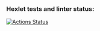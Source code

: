 ### Hexlet tests and linter status:
[![Actions Status](https://github.com/testerpython08/python-project-lvl1/workflows/hexlet-check/badge.svg)](https://github.com/testerpython08/python-project-lvl1/actions)